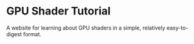 # GPU Shader Tutorial

A website for learning about GPU shaders in a simple, relatively easy-to-digest format.
